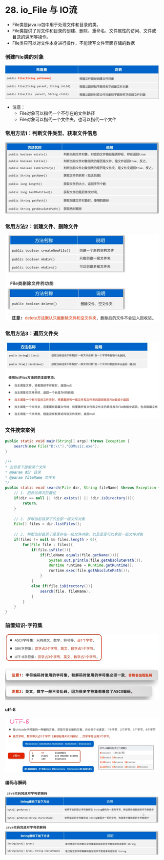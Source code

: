 # 28. io_File 与 IO流

- File类是java.io包中用于处理文件和目录的类。
- File类提供了对文件和目录的创建、删除、重命名、文件属性的访问、文件或目录的遍历等操作。
- File类只可以对文件本身进行操作，不能读写文件里面存储的数据

### 创建File类的对象

![alt text](image-141.png)

- 注意：
    - File对象可以指代一个不存在的文件路径
    - File对象可以指代一个文件夹，也可以指代一个文件

### 常用方法1：判断文件类型、获取文件信息

![alt text](image-142.png)

### 常用方法2：创建文件、删除文件

![alt text](image-143.png)

### 常用方法3：遍历文件夹

![alt text](image-144.png)

### 文件搜索案例

```java
public static void main(String[] args) throws Exception {
    search(new File("D:\\"),"QQMusic.exe");
}

/**
* 去目录下搜索某个文件
* @param dir 目录
* @param fileName 文件名
*/
public static void search(File dir, String fileName) throws Exception {
    // 1. 把非法情况拦截住
    if(dir == null || !dir.exists() || !dir.isDirectory()){
        return;
    }

    // 2. 获取当前目录下的全部一级文件对象
    File[] files = dir.listFiles();

    // 3. 判断当前目录下是否存在一级文件对象，以及是否可以拿到一级文件对象
    if(files != null && files.length > 0){
        for(File file : files){
            if(file.isFile()){
                if(fileName.equals(file.getName())){
                    System.out.println(file.getAbsolutePath());
                    Runtime runtime = Runtime.getRuntime();
                    runtime.exec(file.getAbsolutePath());
                }
            }
            else if(file.isDirectory()){
                search(file, fileName);
            }
        }
    }
}
```

### 前置知识-字符集

![alt text](image-146.png)

#### utf-8

![alt text](image-145.png)

#### 编码与解码

![alt text](image-147.png)